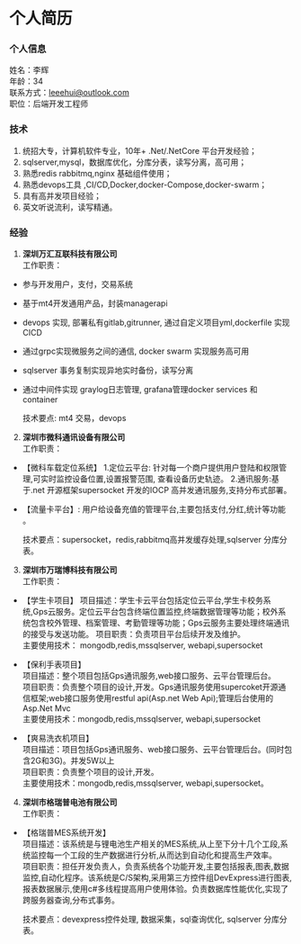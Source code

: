 # 个人简历

### 个人信息
姓名：李辉  
年龄：34  
联系方式：leeehui@outlook.com  
职位：后端开发工程师  

### 技术
1.	统招大专，计算机软件专业，10年+ .Net/.NetCore 平台开发经验；
2.	sqlserver,mysql，数据库优化，分库分表，读写分离，高可用；
3.	熟悉redis rabbitmq,nginx 基础组件使用；
4.	熟悉devops工具 ,CI/CD,Docker,docker-Compose,docker-swarm；
5.	具有高并发项目经验；
6.	英文听说流利，读写精通。

### 经验
1. **深圳万汇互联科技有限公司**  
工作职责：  
* 参与开发用户，支付，交易系统
* 基于mt4开发通用产品，封装managerapi
* devops 实现, 部署私有gitlab,gitrunner, 通过自定义项目yml,dockerfile 实现CICD
* 通过grpc实现微服务之间的通信, docker swarm 实现服务高可用
* sqlserver 事务复制实现异地实时备份，读写分离
* 通过中间件实现 graylog日志管理, grafana管理docker services 和 container
  
  技术要点: mt4 交易，devops
  
2. **深圳市微科通讯设备有限公司**  
工作职责： 
* 【微科车载定位系统】
     1.定位云平台: 针对每一个商户提供用户登陆和权限管理,可实时监控设备位置,设置报警范围, 查看设备历史轨迹。
     2.通讯服务:基于.net 开源框架supersocket 开发的IOCP 高并发通讯服务,支持分布式部署。
* 【流量卡平台】: 用户给设备充值的管理平台,主要包括支付,分红,统计等功能 。
  
  技术要点：supersocket，redis,rabbitmq高并发缓存处理,sqlserver 分库分表。
3. **深圳市万瑞博科技有限公司**  
  工作职责： 
 * 【学生卡项目】 
  项目描述：学生卡云平台包括定位云平台,学生卡校务系统,Gps云服务。定位云平台包含终端位置监控,终端数据管理等功能；校外系统包含校外管理、档案管理、考勤管理等功能；Gps云服务主要处理终端通讯的接受与发送功能。 
  项目职责：负责项目平台后续开发及维护。  
  主要使用技术： mongodb,redis,mssqlserver, webapi,supersocket   

 * 【保利手表项目】  
  项目描述：整个项目包括Gps通讯服务,web接口服务、云平台管理后台。  
  项目职责：负责整个项目的设计,开发。Gps通讯服务使用supercoket开源通信框架;web接口服务使用restful api(Asp.net Web Api);管理后台使用的Asp.Net Mvc  
  主要使用技术：mongodb,redis,mssqlserver, webapi,supersocket  
 
 * 【爽易洗衣机项目】  
  项目描述：项目包括Gps通讯服务、web接口服务、云平台管理后台。(同时包含2G和3G)。并发5W以上  
  项目职责：负责整个项目的设计,开发。  
  主要使用技术：mongodb,redis,mssqlserver, webapi,supersocket。  

4. **深圳市格瑞普电池有限公司**   
 工作职责：
* 【格瑞普MES系统开发】  
  项目描述：该系统是与锂电池生产相关的MES系统,从上至下分十几个工段,系统监控每一个工段的生产数据进行分析,从而达到自动化和提高生产效率。  
  项目职责：担任开发负责人，负责系统各个功能开发,主要包括报表,图表,数据监控,自动化程序。该系统是C/S架构,采用第三方控件组DevExpress进行图表,报表数据展示,使用c#多线程提高用户使用体验。负责数据库性能优化,实现了跨服务器查询,分布式事务。
      
  技术要点：devexpress控件处理, 数据采集，sql查询优化, sqlserver 分库分表。  
